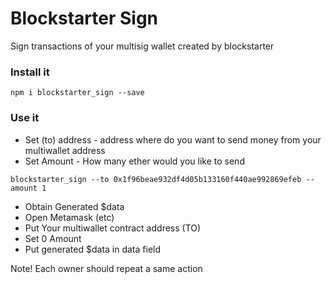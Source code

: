 # Blockstarter Sign

Sign transactions of your multisig wallet created by blockstarter 

### Install it

```
npm i blockstarter_sign --save
```


### Use it


* Set (to) address - address where do you want to send money from your multiwallet address
* Set Amount - How many ether would you like to send

```
blockstarter_sign --to 0x1f96beae932df4d05b133160f440ae992869efeb --amount 1
```

* Obtain Generated $data 
* Open Metamask (etc)
* Put Your multiwallet contract address (TO)
* Set 0 Amount
* Put generated $data in data field

Note! Each owner should repeat a same action

